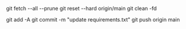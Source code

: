 git fetch --all --prune
git reset --hard origin/main
git clean -fd

git add -A
git commit -m "update requirements.txt"
git push origin main